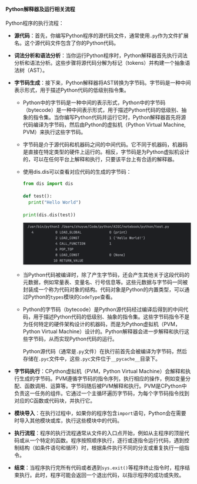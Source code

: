 #### Python解释器及运行相关流程

Python程序的执行流程：

- **源代码**：首先，你编写Python程序的源代码文件，通常使用`.py`作为文件扩展名。这个源代码文件包含了你的Python代码。

- **词法分析和语法分析**：当你运行Python程序时，Python解释器首先执行词法分析和语法分析。这些步骤将源代码分解为标记（tokens）并构建一个抽象语法树（AST）。

- **字节码生成**：接下来，Python解释器将AST转换为字节码。字节码是一种中间表示形式，用于描述Python代码的低级别指令集。

  - Python中的字节码是一种中间的表示形式，Python中的字节码（bytecode）是一种中间表示形式，用于描述Python代码的低级别、抽象的指令集。当你编写Python代码并运行它时，Python解释器首先将源代码编译为字节码，然后由Python的虚拟机（Python Virtual Machine, PVM）来执行这些字节码。

  - 字节码是介于源代码和机器码之间的中间代码。它不同于机器码，机器码是直接在特定类型的硬件上运行的。相反，字节码是为Python虚拟机设计的，可以在任何平台上解释和执行，只要该平台上有合适的解释器。

  - 使用dis.dis可以查看对应代码的生成的字节码：

    ```python
    from dis import dis
    
    def test():
      print("Hello World")
      
    print(dis.dis(test))
    ```

    <img src="image-20231011213502424.png" alt="image-20231011213502424" style="zoom:80%;" />
    
  - 当Python代码被编译时，除了产生字节码，还会产生其他关于这段代码的元数据，例如常量表、变量名、行号信息等。这些元数据与字节码一同被封装成一个称为代码对象的结构。代码对象是Python的内置类型，可以通过Python的`types`模块的`CodeType`查看。

  - Python的字节码（bytecode）是Python源代码经过编译后得到的中间代码，用于描述Python代码的低级别、抽象的指令集。这些字节码指令不是为任何特定的硬件架构设计的机器码，而是为Python虚拟机（PVM，Python Virtual Machine）设计的。Python解释器会进一步解释和执行这些字节码，从而实现Python代码的运行。

    Python源代码（通常是`.py`文件）在执行前首先会被编译为字节码，然后存储在`.pyc`文件中，这些`.pyc`文件位于`__pycache__`目录下。

- **字节码执行**：CPython虚拟机（PVM，Python Virtual Machine）会解释和执行生成的字节码。PVM遵循字节码的指令序列，执行相应的操作，例如变量分配、函数调用、运算等。字节码随后被PVM解释和执行。PVM是CPython中负责这一任务的组件。它通过一个主循环遍历字节码，为每个字节码指令找到对应的C函数或代码块，并执行它。

- **模块导入**：在执行过程中，如果你的程序包含`import`语句，Python会在需要时导入其他模块或库，执行这些模块中的代码。

- **执行流程**：程序的执行流程通常从文件的入口点开始，例如从主程序的顶层代码或从一个特定的函数。程序按照顺序执行，逐行或逐指令运行代码，遇到控制结构（如条件语句和循环）时，根据条件执行不同的分支或重复执行一组指令。

- **结束**：当程序执行完所有代码或者遇到`sys.exit()`等程序终止指令时，程序结束执行。此时，程序可能会返回一个退出代码，以指示程序的成功或失败。
